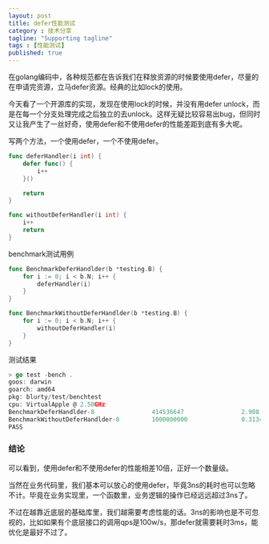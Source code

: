 ```yaml
---
layout: post
title: defer性能测试
category : 技术分享
tagline: "Supporting tagline"
tags : [性能测试]
published: true
---
```


在golang编码中，各种规范都在告诉我们在释放资源的时候要使用defer，尽量的在申请完资源，立马defer资源。经典的比如lock的使用。

今天看了一个开源库的实现，发现在使用lock的时候，并没有用defer unlock，而是在每一个分支处理完成之后独立的去unlock。这样无疑比较容易出bug，但同时又让我产生了一丝好奇，使用defer和不使用defer的性能差距到底有多大呢。



写两个方法，一个使用defer，一个不使用defer。

```go
func deferHandler(i int) {
	defer func() {
		i++
	}()

	return
}

func withoutDeferHandler(i int) {
	i++
	return
}
```

benchmark测试用例

```go
func BenchmarkDeferHandlder(b *testing.B) {
	for i := 0; i < b.N; i++ {
		deferHandler(i)
	}
}

func BenchmarkWithoutDeferHandlder(b *testing.B) {
	for i := 0; i < b.N; i++ {
		withoutDeferHandler(i)
	}
}
```

测试结果

```go
> go test -bench .
goos: darwin
goarch: amd64
pkg: blurty/test/benchtest
cpu: VirtualApple @ 2.50GHz
BenchmarkDeferHandlder-8                414536647                2.908 ns/op
BenchmarkWithoutDeferHandlder-8         1000000000               0.3134 ns/op
PASS
```



### 结论

可以看到，使用defer和不使用defer的性能相差10倍，正好一个数量级。

当然在业务代码里，我们基本可以放心的使用defer，毕竟3ns的耗时也可以忽略不计。毕竟在业务实现里，一个函数里，业务逻辑的操作已经远远超过3ns了。

不过在越靠近底层的基础库里，我们越需要考虑性能的话。3ns的影响也是不可忽视的，比如如果有个底层接口的调用qps是100w/s，那defer就需要耗时3ms，能优化是最好不过了。
